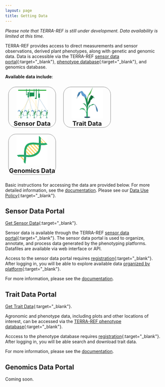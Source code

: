 ```yaml
---
layout: page
title: Getting Data
---
```


_Please note that TERRA-REF is still under development. Data availability is limited at this time._

TERRA-REF provides access to direct measurements and sensor observations, derived plant phenotypes, along with genetic and genomic data. Data is accessible via the TERRA-REF [sensor data portal](https://terraref.ncsa.illinois.edu/clowder/){:target="_blank"}, [phenotype database](https://terraref.ncsa.illinois.edu/bety/){:target="_blank"}, and genomics database. 




**Available data include**:
<p style="width=100%">
<a href="#sensor-data-portal" style="border: 0">
<span style="margin:10px; display:inline-block; border:1px solid grey; text-align:center; font-size:20px; font-weight: bold; width: 30%; border-radius: 25px">
   <img src="/images/new/sensor sq.png" style="width: 100px"><br/>
   Sensor Data
</span></a>
<a href="#trait-data-portal" style="border: 0">
<span style="margin:10px; display:inline-block; border:1px solid grey; text-align:center; font-size:20px; font-weight: bold; width: 30%; border-radius: 25px">
   <img src="/images/new/traits sq.png" style="width: 100px"><br/>
   Trait Data
</span></a>
<a href="#genomics-data-portal" style="border: 0">
<span style="margin:10px; display:inline-block; border:1px solid grey; text-align:center; font-size:20px; font-weight: bold; width: 30%; border-radius: 25px">
   <img src="/images/new/genomics sq.png" style="width: 100px"><br/>
   Genomics Data
</span></a>
</p>

Basic instructions for accessing the data are provided below.  For more detailed information, see the <a href="https://terraref.gitbooks.io/terraref-documentation/content/user/how-to-access-data.html">documentation</a>.  Please see our [Data Use Policy](https://terraref.gitbooks.io/terraref-documentation/content/user/data_release_policy.html){:target="_blank"}.

## Sensor Data Portal 
[Get Sensor Data](https://terraref.ncsa.illinois.edu/clowder/){:target="_blank"}.

Sensor data is available through the TERRA-REF [sensor data portal](https://terraref.ncsa.illinois.edu/clowder/){:target="_blank"}.  The sensor data portal is used to organize, annotate, and process data generated by the phenotyping platforms.  Datafiles are available via web interface or API.

Access to the sensor data portal requires [registration](https://terraref.ncsa.illinois.edu/clowder/signup){:target="_blank"}.  After logging in, you will be able to explore available data [organized by platform](https://terraref.ncsa.illinois.edu/clowder/spaces){:target="_blank"}.

For more information, please see the <a href="https://terraref.gitbooks.io/terraref-documentation/content/user/using-clowder.html">documentation</a>.


## Trait Data Portal

[Get Trait Data](https://terraref.ncsa.illinois.edu/bety/){:target="_blank"}.

Agronomic and phenotype data, including plots and other locations of interest, can be accessed via the [TERRA-REF phenotype database](https://terraref.ncsa.illinois.edu/bety/){:target="_blank"}. 

Acccess to the phenotype database requires [registration](https://terraref.ncsa.illinois.edu/bety/signup){:target="_blank"}.  After logging in, you will be able search and download trait data.

For more information, please see the <a href="https://terraref.gitbooks.io/terraref-documentation/content/user/using-betydb.html">documentation</a>.


## Genomics Data Portal

Coming soon.



